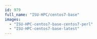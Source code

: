 ```yaml
---
id: 979
full_name: "ISU-HPC/centos7-base"
images: 
  - "ISU-HPC-centos7-base-centos7-perl"
  - "ISU-HPC-centos7-base-latest"
---
```

